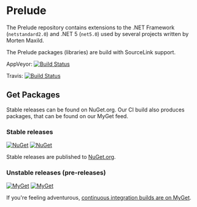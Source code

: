# Prelude

The Prelude repository contains extensions to the .NET Framework (`netstandard2.0`) and .NET 5 (`net5.0`) used by several projects written by Morten Maxild.

The Prelude packages (libraries) are build with SourceLink support.

AppVeyor: [![Build Status](https://ci.appveyor.com/api/projects/status/kkcqonha77p6dj2l?svg=true)](https://ci.appveyor.com/project/maxild/prelude)

Travis: [![Build Status](https://travis-ci.org/maxild/Prelude.svg)](https://travis-ci.org/maxild/Prelude)

## Get Packages

Stable releases can be found on NuGet.org. Our CI build also produces packages, that can be found on our MyGet feed.

### Stable releases

[![NuGet](https://img.shields.io/nuget/v/Maxfire.Prelude.Core.svg?label=Maxfire.Prelude.Core)](https://www.nuget.org/packages/Maxfire.Prelude.Core/)
[![NuGet](https://img.shields.io/nuget/v/Maxfire.Prelude.ComponentModel.TypeConverter.svg?label=Maxfire.Prelude.ComponentModel.TypeConverter)](https://www.nuget.org/packages/Maxfire.Prelude.ComponentModel.TypeConverter/)

Stable releases are published to [NuGet.org](https://www.nuget.org/packages?q=Maxfire.Prelude).

### Unstable releases (pre-releases)

[![MyGet](https://img.shields.io/myget/maxfire-ci/vpre/Maxfire.Prelude.Core.svg?label=Maxfire.Prelude.Core)](https://www.myget.org/feed/maxfire-ci/package/nuget/Maxfire.Prelude.Core)
[![MyGet](https://img.shields.io/myget/maxfire-ci/vpre/Maxfire.Prelude.ComponentModel.TypeConverter.svg?label=Maxfire.Prelude.ComponentModel.TypeConverter)](https://www.myget.org/feed/maxfire-ci/package/nuget/Maxfire.Prelude.ComponentModel.TypeConverter)

If you're feeling adventurous, [continuous integration builds are on MyGet](https://www.myget.org/gallery/maxfire-ci).
